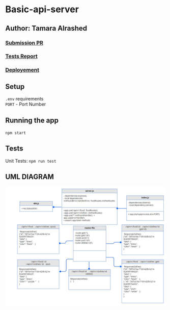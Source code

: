 # Basic-api-server


## Author: Tamara Alrashed

### [Submission PR](https://github.com/Tamaraalrashed/basic-api-server/pull/2)

### [Tests Report](https://github.com/Tamaraalrashed/basic-api-server/actions)
### [Deployement](https://tamara--basic-api-server.herokuapp.com/)

## Setup

`.env`  requirements<br>
`PORT` - Port Number <br>

## Running the app <br>

`npm start` <br>

## Tests

Unit Tests: `npm run test`


## UML DIAGRAM
![img](./src/IMG/class-03UML.JPG)